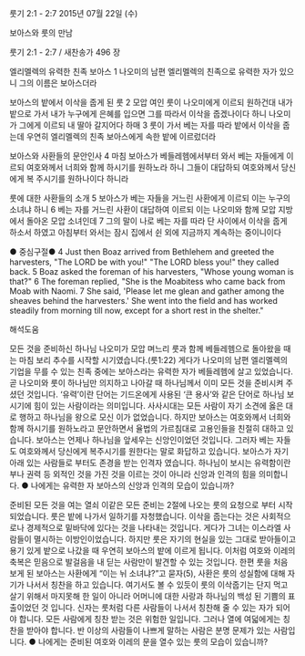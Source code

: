 룻기 2:1 - 2:7 
2015년 07월 22일 (수)

보아스와 룻의 만남 



룻기 2:1 - 2:7 / 새찬송가 496 장


엘리멜렉의 유력한 친족 보아스 
1 나오미의 남편 엘리멜렉의 친족으로 유력한 자가 있으니 그의 이름은 보아스더라 

보아스의 밭에서 이삭을 줍게 된 룻
2 모압 여인 룻이 나오미에게 이르되 원하건대 내가 밭으로 가서 내가 누구에게 은혜를 입으면 그를 따라서 이삭을 줍겠나이다 하니 나오미가 그에게 이르되 내 딸아 갈지어다 하매 3 룻이 가서 베는 자를 따라 밭에서 이삭을 줍는데 우연히 엘리멜렉의 친족 보아스에게 속한 밭에 이르렀더라 

보아스와 사환들의 문안인사 
4 마침 보아스가 베들레헴에서부터 와서 베는 자들에게 이르되 여호와께서 너희와 함께 하시기를 원하노라 하니 그들이 대답하되 여호와께서 당신에게 복 주시기를 원하나이다 하니라 

룻에 대한 사환들의 소개
5 보아스가 베는 자들을 거느린 사환에게 이르되 이는 누구의 소녀냐 하니 6 베는 자를 거느린 사환이 대답하여 이르되 이는 나오미와 함께 모압 지방에서 돌아온 모압 소녀인데 7 그의 말이 나로 베는 자를 따라 단 사이에서 이삭을 줍게 하소서 하였고 아침부터 와서는 잠시 집에서 쉰 외에 지금까지 계속하는 중이니이다 

● 중심구절● 4 Just then Boaz arrived from Bethlehem and greeted the harvesters, "The LORD be with you!" "The LORD bless you!" they called back. 5 Boaz asked the foreman of his harvesters, "Whose young woman is that?" 6 The foreman replied, "She is the Moabitess who came back from Moab with Naomi. 7 She said, 'Please let me glean and gather among the sheaves behind the harvesters.' She went into the field and has worked steadily from morning till now, except for a short rest in the shelter."

해석도움





모든 것을 준비하신 하나님 
나오미가 모압 며느리 룻과 함께 베들레헴으로 돌아왔을 때는 마침 보리 추수를 시작할 시기였습니다.(룻1:22) 게다가 나오미의 남편 엘리멜렉의 기업을 무를 수 있는 친족 중에는 보아스라는 유력한 자가 베들레헴에 살고 있었습니다. 곧 나오미와 룻이 하나님만 의지하고 나아갈 때 하나님께서 이미 모든 것을 준비시켜 주셨던 것입니다. ‘유력’이란 단어는 기드온에게 사용된 ‘큰 용사’와 같은 단어로 하나님 보시기에 힘이 있는 사람이라는 의미입니다.  사사시대는 모든 사람이 자기 소견에 옳은 대로 행하고 하나님을 왕으로 모신 이가 없었습니다. 하지만 보아스는 여호와께서 너희와 함께 하시기를 원하노라고 문안하면서 율법의 가르침대로 고용인들을 친절히 대하고 있습니다. 보아스는 언제나 하나님을 앞세우는 신앙인이었던 것입니다. 그러자 베는 자들도 여호와께서 당신에게 복주시기를 원한다는 말로 화답하고 있습니다. 보아스가 자기 아래 있는 사람들로 부터도 존경을 받는 인격자 였습니다. 하나님이 보시는 유력함이란 부나 권력 등 외적인 것을 가진 것을 이르는 것이 아니라  신앙과 인격의 힘을 의미합니다. 
● 나에게는 유력한 자 보아스의 신앙과 인격의 모습이 있습니까? 

준비된 모든 것을 여는 열쇠
이같은 모든 준비는 2절에 나오는 룻의 요청으로 부터 시작되었습니다. 룻은 밭에 나가서 일하기를 자청했습니다. 이삭을 줍는다는 것은 사회적으로나 경제적으로 밑바닥에 있다는 것을 나타내는 것입니다. 게다가 그녀는 이스라엘 사람들이 멸시하는 이방인이었습니다. 하지만 룻은 자기의 현실을 있는 그대로 받아들이고 용기 있게 밭으로 나갔을 때 우연히 보아스의 밭에 이르게 됩니다. 이처럼 여호와 이레의 축복은 믿음으로 발걸음을 내 딛는 사람만이 발견할 수 있는 것입니다. 한편 룻을 처음 보게 된 보아스는 사환에게 “이는 뉘 소녀냐?”고 묻자(5), 사환은 룻의 성실함에 대해 자기가 나서서 칭찬을 하고 있습니다. 여기서도 볼 수 있듯이 룻의 이삭줍기는 단지 먹고 살기 위해서 마지못해 한 일이 아니라 어머니에 대한 사랑과 하나님의 백성 된 기쁨의 표출이었던 것 입니다. 신자는 룻처럼 다른 사람들이 나서서 칭찬해 줄 수 있는 자가 되어야 합니다. 모든 사람에게 칭찬 받는 것은 위험한 일입니다. 그러나 열에 여덟에게는 칭찬을 받아야 합니다. 반 이상의 사람들이 나쁘게 말하는 사람은 분명 문제가 있는 사람입니다. 
● 나에게는 준비된 여호와 이레의 문을 열수 있는 룻의 모습이 있습니까?